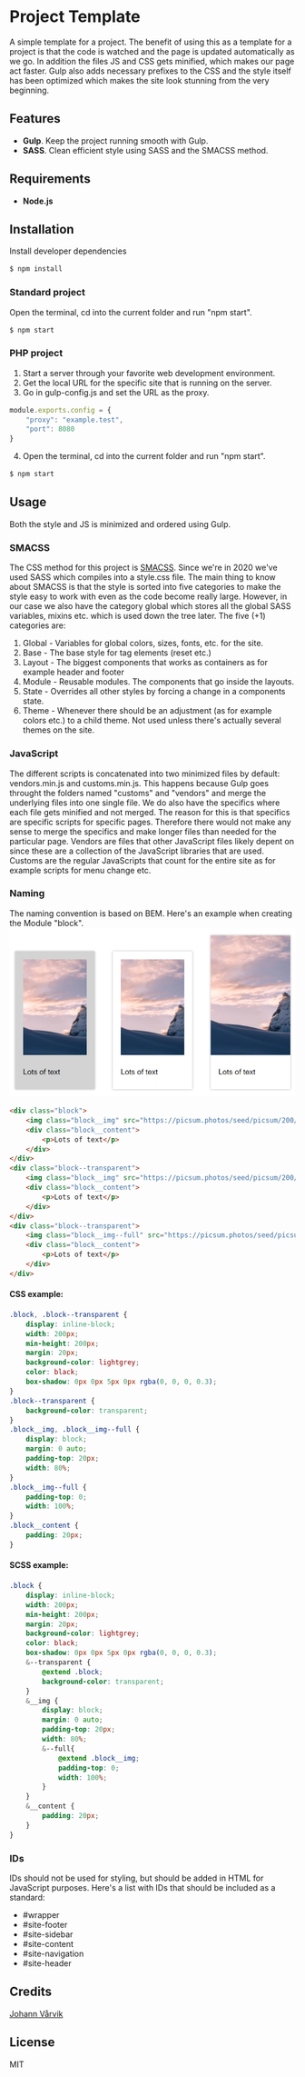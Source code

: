 # Project Template
A simple template for a project. The benefit of using this as a template for a project is that the code is watched and the page is updated automatically as we go. In addition the files JS and CSS gets minified, which makes our page act faster. Gulp also adds necessary prefixes to the CSS and the style itself has been optimized which makes the site look stunning from the very beginning.
## Features
* **Gulp**. Keep the project running smooth with Gulp.
* **SASS**. Clean efficient style using SASS and the SMACSS method.
## Requirements
* **Node.js**
## Installation
Install developer dependencies
```bash
$ npm install
```
### Standard project
Open the terminal, cd into the current folder and run "npm start".
```bash
$ npm start
```
### PHP project
1. Start a server through your favorite web development environment.
2. Get the local URL for the specific site that is running on the server.
3. Go in gulp-config.js and set the URL as the proxy.
```js
module.exports.config = {
	"proxy": "example.test",
	"port": 8080
}
```
4. Open the terminal, cd into the current folder and run "npm start".
```bash
$ npm start
```
## Usage
Both the style and JS is minimized and ordered using Gulp.
### SMACSS
The CSS method for this project is [SMACSS](http://smacss.com/). Since we're in 2020 we've used SASS which compiles into a style.css file. The main thing to know about SMACSS is that the style is sorted into five categories to make the style easy to work with even as the code become really large. However, in our case we also have the category global which stores all the global SASS variables, mixins etc. which is used down the tree later.
The five (+1) categories are:
1. Global - Variables for global colors, sizes, fonts, etc. for the site.
2. Base - The base style for tag elements (reset etc.)
3. Layout - The biggest components that works as containers as for example header and footer
4. Module - Reusable modules. The components that go inside the layouts.
5. State - Overrides all other styles by forcing a change in a components state.
6. Theme - Whenever there should be an adjustment (as for example colors etc.) to a child theme. Not used unless there's actually several themes on the site.
### JavaScript
The different scripts is concatenated into two minimized files by default: vendors.min.js and customs.min.js. This happens because Gulp goes throught the folders named "customs" and "vendors" and merge the underlying files into one single file. We do also have the specifics where each file gets minified and not merged.
The reason for this is that specifics are specific scripts for specific pages. Therefore there would not make any sense to merge the specifics and make longer files than needed for the particular page.
Vendors are files that other JavaScript files likely depent on since these are a collection of the JavaScript libraries that are used.
Customs are the regular JavaScripts that count for the entire site as for example scripts for menu change etc.
### Naming
The naming convention is based on BEM. Here's an example when creating the Module "block".
![A screenshot of the block example](src/assets/images/project-template-screen.png?raw=true)
```html
<div class="block">
	<img class="block__img" src="https://picsum.photos/seed/picsum/200/300"/>
	<div class="block__content">
		<p>Lots of text</p>
	</div>
</div>
<div class="block--transparent">
	<img class="block__img" src="https://picsum.photos/seed/picsum/200/300"/>
	<div class="block__content">
		<p>Lots of text</p>
	</div>
</div>
<div class="block--transparent">
	<img class="block__img--full" src="https://picsum.photos/seed/picsum/200/300"/>
	<div class="block__content">
		<p>Lots of text</p>
	</div>
</div>
```
#### CSS example:
```css
.block, .block--transparent {
	display: inline-block;
	width: 200px;
	min-height: 200px;
	margin: 20px;
	background-color: lightgrey;
	color: black;
	box-shadow: 0px 0px 5px 0px rgba(0, 0, 0, 0.3);
}
.block--transparent {
	background-color: transparent;
}
.block__img, .block__img--full {
	display: block;
	margin: 0 auto;
	padding-top: 20px;
	width: 80%;
}
.block__img--full {
	padding-top: 0;
	width: 100%;
}
.block__content {
	padding: 20px;
}
```
#### SCSS example:
```scss
.block {
	display: inline-block;
	width: 200px;
	min-height: 200px;
	margin: 20px;
	background-color: lightgrey;
	color: black;
	box-shadow: 0px 0px 5px 0px rgba(0, 0, 0, 0.3);
	&--transparent {
		@extend .block;
		background-color: transparent;
	}
	&__img {
		display: block;
		margin: 0 auto;
		padding-top: 20px;
		width: 80%;
		&--full{
			@extend .block__img;
			padding-top: 0;
			width: 100%;
		}
	}
	&__content {
		padding: 20px;
	}
}
```
### IDs
IDs should not be used for styling, but should be added in HTML for JavaScript purposes. Here's a list with IDs that should be included as a standard:
* #wrapper
* #site-footer
* #site-sidebar
* #site-content
* #site-navigation
* #site-header
## Credits
[Johann Vårvik](https://github.com/vaarvik)
## License
MIT
